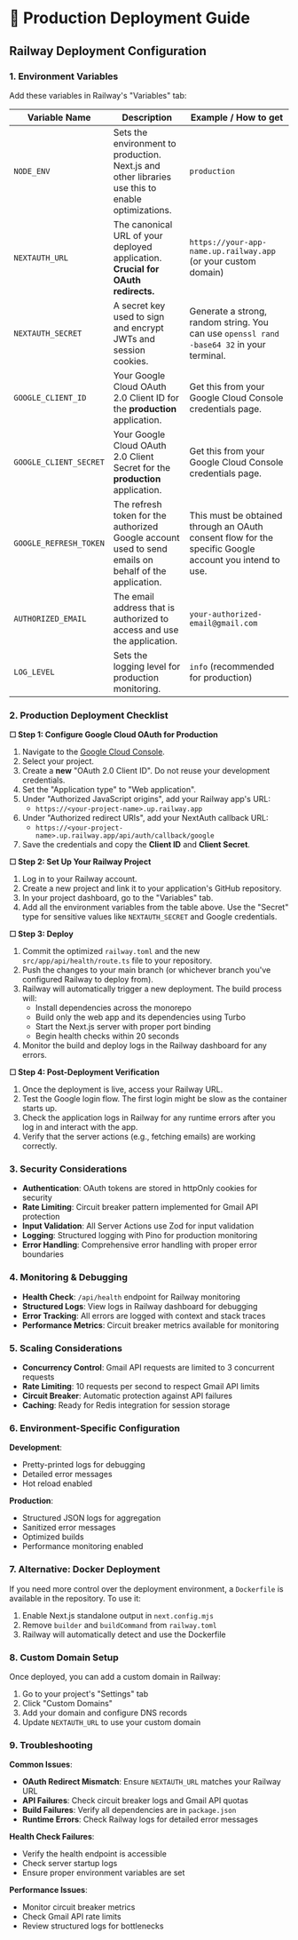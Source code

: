 # 🚀 Production Deployment Guide

## Railway Deployment Configuration

### 1. Environment Variables

Add these variables in Railway's "Variables" tab:

| Variable Name           | Description                                                                                                                              | Example / How to get                                                                                             |
| ----------------------- | ---------------------------------------------------------------------------------------------------------------------------------------- | ---------------------------------------------------------------------------------------------------------------- |
| `NODE_ENV`              | Sets the environment to production. Next.js and other libraries use this to enable optimizations.                                          | `production`                                                                                                     |
| `NEXTAUTH_URL`          | The canonical URL of your deployed application. **Crucial for OAuth redirects.**                                                         | `https://your-app-name.up.railway.app` (or your custom domain)                                                   |
| `NEXTAUTH_SECRET`       | A secret key used to sign and encrypt JWTs and session cookies.                                                                          | Generate a strong, random string. You can use `openssl rand -base64 32` in your terminal.                      |
| `GOOGLE_CLIENT_ID`      | Your Google Cloud OAuth 2.0 Client ID for the **production** application.                                                                | Get this from your Google Cloud Console credentials page.                                                        |
| `GOOGLE_CLIENT_SECRET`  | Your Google Cloud OAuth 2.0 Client Secret for the **production** application.                                                            | Get this from your Google Cloud Console credentials page.                                                        |
| `GOOGLE_REFRESH_TOKEN`  | The refresh token for the authorized Google account used to send emails on behalf of the application.                                    | This must be obtained through an OAuth consent flow for the specific Google account you intend to use.           |
| `AUTHORIZED_EMAIL`      | The email address that is authorized to access and use the application.                                                                  | `your-authorized-email@gmail.com`                                                                                |
| `LOG_LEVEL`             | Sets the logging level for production monitoring.                                                                                        | `info` (recommended for production)                                                                               |

### 2. Production Deployment Checklist

**☐ Step 1: Configure Google Cloud OAuth for Production**
1. Navigate to the [Google Cloud Console](https://console.cloud.google.com/apis/credentials).
2. Select your project.
3. Create a **new** "OAuth 2.0 Client ID". Do not reuse your development credentials.
4. Set the "Application type" to "Web application".
5. Under "Authorized JavaScript origins", add your Railway app's URL:
   - `https://<your-project-name>.up.railway.app`
6. Under "Authorized redirect URIs", add your NextAuth callback URL:
   - `https://<your-project-name>.up.railway.app/api/auth/callback/google`
7. Save the credentials and copy the **Client ID** and **Client Secret**.

**☐ Step 2: Set Up Your Railway Project**
1. Log in to your Railway account.
2. Create a new project and link it to your application's GitHub repository.
3. In your project dashboard, go to the "Variables" tab.
4. Add all the environment variables from the table above. Use the "Secret" type for sensitive values like `NEXTAUTH_SECRET` and Google credentials.

**☐ Step 3: Deploy**
1. Commit the optimized `railway.toml` and the new `src/app/api/health/route.ts` file to your repository.
2. Push the changes to your main branch (or whichever branch you've configured Railway to deploy from).
3. Railway will automatically trigger a new deployment. The build process will:
   - Install dependencies across the monorepo
   - Build only the web app and its dependencies using Turbo
   - Start the Next.js server with proper port binding
   - Begin health checks within 20 seconds
4. Monitor the build and deploy logs in the Railway dashboard for any errors.

**☐ Step 4: Post-Deployment Verification**
1. Once the deployment is live, access your Railway URL.
2. Test the Google login flow. The first login might be slow as the container starts up.
3. Check the application logs in Railway for any runtime errors after you log in and interact with the app.
4. Verify that the server actions (e.g., fetching emails) are working correctly.

### 3. Security Considerations

- **Authentication**: OAuth tokens are stored in httpOnly cookies for security
- **Rate Limiting**: Circuit breaker pattern implemented for Gmail API protection
- **Input Validation**: All Server Actions use Zod for input validation
- **Logging**: Structured logging with Pino for production monitoring
- **Error Handling**: Comprehensive error handling with proper error boundaries

### 4. Monitoring & Debugging

- **Health Check**: `/api/health` endpoint for Railway monitoring
- **Structured Logs**: View logs in Railway dashboard for debugging
- **Error Tracking**: All errors are logged with context and stack traces
- **Performance Metrics**: Circuit breaker metrics available for monitoring

### 5. Scaling Considerations

- **Concurrency Control**: Gmail API requests are limited to 3 concurrent requests
- **Rate Limiting**: 10 requests per second to respect Gmail API limits
- **Circuit Breaker**: Automatic protection against API failures
- **Caching**: Ready for Redis integration for session storage

### 6. Environment-Specific Configuration

**Development**:
- Pretty-printed logs for debugging
- Detailed error messages
- Hot reload enabled

**Production**:
- Structured JSON logs for aggregation
- Sanitized error messages
- Optimized builds
- Performance monitoring enabled

### 7. Alternative: Docker Deployment

If you need more control over the deployment environment, a `Dockerfile` is available in the repository. To use it:

1. Enable Next.js standalone output in `next.config.mjs`
2. Remove `builder` and `buildCommand` from `railway.toml`
3. Railway will automatically detect and use the Dockerfile

### 8. Custom Domain Setup

Once deployed, you can add a custom domain in Railway:

1. Go to your project's "Settings" tab
2. Click "Custom Domains"
3. Add your domain and configure DNS records
4. Update `NEXTAUTH_URL` to use your custom domain

### 9. Troubleshooting

**Common Issues**:
- **OAuth Redirect Mismatch**: Ensure `NEXTAUTH_URL` matches your Railway URL
- **API Failures**: Check circuit breaker logs and Gmail API quotas
- **Build Failures**: Verify all dependencies are in `package.json`
- **Runtime Errors**: Check Railway logs for detailed error messages

**Health Check Failures**:
- Verify the health endpoint is accessible
- Check server startup logs
- Ensure proper environment variables are set

**Performance Issues**:
- Monitor circuit breaker metrics
- Check Gmail API rate limits
- Review structured logs for bottlenecks